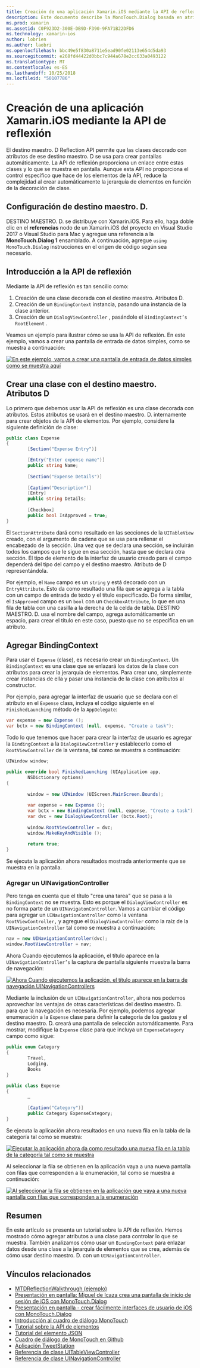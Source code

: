 ```yaml
---
title: Creación de una aplicación Xamarin.iOS mediante la API de reflexión
description: Este documento describe la MonoTouch.Dialog basada en atributos API de reflexión, lo que crea la interfaz de usuario basado en clases decoradas con atributos.
ms.prod: xamarin
ms.assetid: C0F923D2-300E-DB9D-F390-9FA71B22DFD6
ms.technology: xamarin-ios
author: lobrien
ms.author: laobri
ms.openlocfilehash: bbc49e5f830a8711e5ead90fe02113e654d5da93
ms.sourcegitcommit: e268fd44422d0bbc7c944a678e2cc633a0493122
ms.translationtype: MT
ms.contentlocale: es-ES
ms.lasthandoff: 10/25/2018
ms.locfileid: "50107786"
---
```

# <a name="creating-a-xamarinios-application-using-the-reflection-api"></a>Creación de una aplicación Xamarin.iOS mediante la API de reflexión

El destino maestro. D Reflection API permite que las clases decorado con atributos de ese destino maestro. D se usa para crear pantallas automáticamente. La API de reflexión proporciona un enlace entre estas clases y lo que se muestra en pantalla. Aunque esta API no proporciona el control específico que hace de los elementos de la API, reduce la complejidad al crear automáticamente la jerarquía de elementos en función de la decoración de clase.

## <a name="setting-up-mtd"></a>Configuración de destino maestro. D.

DESTINO MAESTRO. D. se distribuye con Xamarin.iOS. Para ello, haga doble clic en el **referencias** nodo de un Xamarin.iOS del proyecto en Visual Studio 2017 o Visual Studio para Mac y agregue una referencia a la **MonoTouch.Dialog 1** ensamblado. A continuación, agregue `using MonoTouch.Dialog` instrucciones en el origen de código según sea necesario.

## <a name="getting-started-with-the-reflection-api"></a>Introducción a la API de reflexión

Mediante la API de reflexión es tan sencillo como:

1.  Creación de una clase decorada con el destino maestro. Atributos D.
1.  Creación de un `BindingContext` instancia, pasando una instancia de la clase anterior. 
1.  Creación de un `DialogViewController` , pasándole el `BindingContext’s` `RootElement` . 


Veamos un ejemplo para ilustrar cómo se usa la API de reflexión. En este ejemplo, vamos a crear una pantalla de entrada de datos simples, como se muestra a continuación:

 [![](reflection-api-walkthrough-images/01-expense-entry.png "En este ejemplo, vamos a crear una pantalla de entrada de datos simples como se muestra aquí")](reflection-api-walkthrough-images/01-expense-entry.png#lightbox)

## <a name="creating-a-class-with-mtd-attributes"></a>Crear una clase con el destino maestro. Atributos D

Lo primero que debemos usar la API de reflexión es una clase decorada con atributos. Estos atributos se usará en el destino maestro. D. internamente para crear objetos de la API de elementos. Por ejemplo, considere la siguiente definición de clase:

```csharp
public class Expense
{
        [Section("Expense Entry")]

        [Entry("Enter expense name")]
        public string Name;
        
        [Section("Expense Details")]
  
        [Caption("Description")]
        [Entry]
        public string Details;
        
        [Checkbox]
        public bool IsApproved = true;
}
```

El `SectionAttribute` dará como resultado en las secciones de la `UITableView` creado, con el argumento de cadena que se usa para rellenar el encabezado de la sección. Una vez que se declara una sección, se incluirán todos los campos que le sigue en esa sección, hasta que se declara otra sección.
El tipo de elemento de la interfaz de usuario creado para el campo dependerá del tipo del campo y el destino maestro. Atributo de D representándola.

Por ejemplo, el `Name` campo es un `string` y está decorado con un `EntryAttribute`. Esto da como resultado una fila que se agrega a la tabla con un campo de entrada de texto y el título especificado. De forma similar, el `IsApproved` campo es un `bool` con un `CheckboxAttribute`, lo que en una fila de tabla con una casilla a la derecha de la celda de tabla. DESTINO MAESTRO. D. usa el nombre del campo, agrega automáticamente un espacio, para crear el título en este caso, puesto que no se especifica en un atributo.

## <a name="adding-the-bindingcontext"></a>Agregar BindingContext

Para usar el `Expense` (clase), es necesario crear un `BindingContext`. Un `BindingContext` es una clase que se enlazará los datos de la clase con atributos para crear la jerarquía de elementos. Para crear uno, simplemente crear instancias de ella y pasar una instancia de la clase con atributos al constructor.

Por ejemplo, para agregar la interfaz de usuario que se declara con el atributo en el `Expense` class, incluya el código siguiente en el `FinishedLaunching` método de la `AppDelegate`:

```csharp
var expense = new Expense ();
var bctx = new BindingContext (null, expense, "Create a task");
```

Todo lo que tenemos que hacer para crear la interfaz de usuario es agregar la `BindingContext` a la `DialogViewController` y establecerlo como el `RootViewController` de la ventana, tal como se muestra a continuación:

```csharp
UIWindow window;

public override bool FinishedLaunching (UIApplication app, 
        NSDictionary options)
{
   
        window = new UIWindow (UIScreen.MainScreen.Bounds);
            
        var expense = new Expense ();
        var bctx = new BindingContext (null, expense, "Create a task");
        var dvc = new DialogViewController (bctx.Root);
            
        window.RootViewController = dvc;
        window.MakeKeyAndVisible ();
            
        return true;
}
```

Se ejecuta la aplicación ahora resultados mostrada anteriormente que se muestra en la pantalla.

### <a name="adding-a-uinavigationcontroller"></a>Agregar un UINavigationController

Pero tenga en cuenta que el título "crea una tarea" que se pasa a la `BindingContext` no se muestra. Esto es porque el `DialogViewController` es no forma parte de un `UINavigatonController`. Vamos a cambiar el código para agregar un `UINavigationController` como la ventana `RootViewController,` y agregue el `DialogViewController` como la raíz de la `UINavigationController` tal como se muestra a continuación:

```csharp
nav = new UINavigationController(dvc);
window.RootViewController = nav;
```

Ahora Cuando ejecutemos la aplicación, el título aparece en la `UINavigationController’s` la captura de pantalla siguiente muestra la barra de navegación:

 [![](reflection-api-walkthrough-images/02-create-task.png "Ahora Cuando ejecutemos la aplicación, el título aparece en la barra de navegación UINavigationControllers")](reflection-api-walkthrough-images/02-create-task.png#lightbox)

Mediante la inclusión de un `UINavigationController`, ahora nos podemos aprovechar las ventajas de otras características del destino maestro. D. para que la navegación es necesaria. Por ejemplo, podemos agregar enumeración a la `Expense` clase para definir la categoría de los gastos y el destino maestro. D. creará una pantalla de selección automáticamente. Para mostrar, modifique la `Expense` clase para que incluya un `ExpenseCategory` campo como sigue:

```csharp
public enum Category
{
        Travel,
        Lodging,
        Books
}
        
public class Expense
{
        …

        [Caption("Category")]
        public Category ExpenseCategory;
}
```

Se ejecuta la aplicación ahora resultados en una nueva fila en la tabla de la categoría tal como se muestra:

 [![](reflection-api-walkthrough-images/03-set-details.png "Ejecutar la aplicación ahora da como resultado una nueva fila en la tabla de la categoría tal como se muestra")](reflection-api-walkthrough-images/03-set-details.png#lightbox)

Al seleccionar la fila se obtienen en la aplicación vaya a una nueva pantalla con filas que corresponden a la enumeración, tal como se muestra a continuación:

 [![](reflection-api-walkthrough-images/04-set-category.png "Al seleccionar la fila se obtienen en la aplicación que vaya a una nueva pantalla con filas que corresponden a la enumeración")](reflection-api-walkthrough-images/04-set-category.png#lightbox)

 <a name="Summary" />


## <a name="summary"></a>Resumen

En este artículo se presenta un tutorial sobre la API de reflexión. Hemos mostrado cómo agregar atributos a una clase para controlar lo que se muestra. También analizamos cómo usar un `BindingContext` para enlazar datos desde una clase a la jerarquía de elementos que se crea, además de cómo usar destino maestro. D. con un `UINavigationController`.


## <a name="related-links"></a>Vínculos relacionados

- [MTDReflectionWalkthrough (ejemplo)](https://developer.xamarin.com/samples/MTDReflectionWalkthrough/)
- [Presentación en pantalla: Miguel de Icaza crea una pantalla de inicio de sesión de iOS con MonoTouch.Dialog](http://youtu.be/3butqB1EG0c)
- [Presentación en pantalla - crear fácilmente interfaces de usuario de iOS con MonoTouch.Dialog](http://youtu.be/j7OC5r8ZkYg)
- [Introducción al cuadro de diálogo MonoTouch](~/ios/user-interface/monotouch.dialog/index.md)
- [Tutorial sobre la API de elementos](~/ios/user-interface/monotouch.dialog/elements-api-walkthrough.md)
- [Tutorial del elemento JSON](~/ios/user-interface/monotouch.dialog/monotouch.dialog-json-markup.md)
- [Cuadro de diálogo de MonoTouch en Github](https://github.com/migueldeicaza/MonoTouch.Dialog)
- [Aplicación TweetStation](https://github.com/migueldeicaza/TweetStation)
- [Referencia de clase UITableViewController](http://developer.apple.com/library/ios/#DOCUMENTATION/UIKit/Reference/UITableViewController_Class/Reference/Reference.html)
- [Referencia de clase UINavigationController](http://developer.apple.com/library/ios/#documentation/UIKit/Reference/UINavigationController_Class/Reference/Reference.html)
